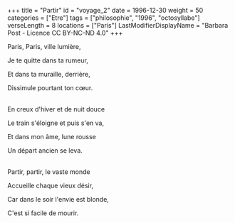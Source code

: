 +++
title = "Partir"
id = "voyage_2"
date = 1996-12-30
weight = 50
categories = ["Etre"]
tags = ["philosophie", "1996", "octosyllabe"]
verseLength = 8
locations = ["Paris"]
LastModifierDisplayName = "Barbara Post - Licence CC BY-NC-ND 4.0"
+++

Paris, Paris, ville lumière,

Je te quitte dans ta rumeur,

Et dans ta muraille, derrière,

Dissimule pourtant ton cœur.

 \
En creux d'hiver et de nuit douce

Le train s'éloigne et puis s'en va,

Et dans mon âme, lune rousse

Un départ ancien se leva.

 \
Partir, partir, le vaste monde

Accueille chaque vieux désir,

Car dans le soir l'envie est blonde,

C'est si facile de mourir.
